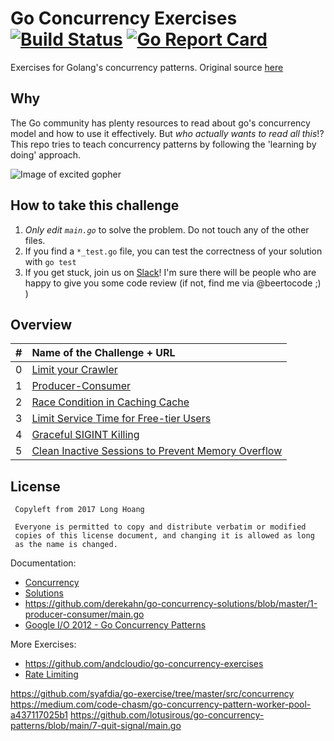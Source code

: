 # Go Concurrency Exercises [![Build Status](https://travis-ci.org/mindworker/go-concurrency-exercises.svg?branch=master)](https://travis-ci.org/mindworker/go-concurrency-exercises) [![Go Report Card](https://goreportcard.com/badge/github.com/mindworker/go-concurrency-exercises)](https://goreportcard.com/report/github.com/mindworker/go-concurrency-exercises)
Exercises for Golang's concurrency patterns. Original source [here](https://github.com/loong/go-concurrency-exercises/blob/master/README.md)

## Why
The Go community has plenty resources to read about go's concurrency model and how to use it effectively. But *who actually wants to read all this*!? This repo tries to teach concurrency patterns by following the 'learning by doing' approach.

![Image of excited gopher](https://golang.org/doc/gopher/pkg.png)

## How to take this challenge
1. *Only edit `main.go`* to solve the problem. Do not touch any of the other files.
2. If you find a `*_test.go` file, you can test the correctness of your solution with `go test`
3. If you get stuck, join us on [Slack](https://gophersinvite.herokuapp.com/)! I'm sure there will be people who are happy to give you some code review (if not, find me via @beertocode ;) )

## Overview
| # | Name of the Challenge + URL           | 
| - |:-------------|
| 0 | [Limit your Crawler](0-webcrawler/README.md) |
| 1 | [Producer-Consumer](2-consumer-producer/README.md)  |
| 2 | [Race Condition in Caching Cache](https://github.com/mindworker/go-concurrency-exercises/tree/master/2-race-in-cache#race-condition-in-caching-szenario)  |
| 3 | [Limit Service Time for Free-tier Users](3-limit-service-time/README.md)  |
| 4 | [Graceful SIGINT Killing](4-graceful-sigint/README.md)  |
| 5 | [Clean Inactive Sessions to Prevent Memory Overflow](5-session-cleaner)  |

## License

```
 Copyleft from 2017 Long Hoang

 Everyone is permitted to copy and distribute verbatim or modified 
 copies of this license document, and changing it is allowed as long 
 as the name is changed.

```
Documentation:
- [Concurrency](https://go.dev/doc/effective_go#concurrency)
- [Solutions](https://github.com/loong/go-concurrency-solutions)
- https://github.com/derekahn/go-concurrency-solutions/blob/master/1-producer-consumer/main.go
- [Google I/O 2012 - Go Concurrency Patterns](https://www.youtube.com/watch?v=f6kdp27TYZs&ab_channel=GoogleDevelopers)

More Exercises:
- https://github.com/andcloudio/go-concurrency-exercises
- [Rate Limiting](https://github.com/golang/go/wiki/RateLimiting)


https://github.com/syafdia/go-exercise/tree/master/src/concurrency
https://medium.com/code-chasm/go-concurrency-pattern-worker-pool-a437117025b1
https://github.com/lotusirous/go-concurrency-patterns/blob/main/7-quit-signal/main.go